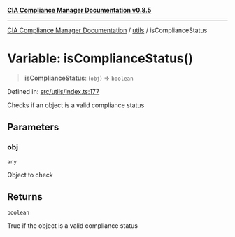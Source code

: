[**CIA Compliance Manager Documentation v0.8.5**](../../README.md)

***

[CIA Compliance Manager Documentation](../../modules.md) / [utils](../README.md) / isComplianceStatus

# Variable: isComplianceStatus()

> **isComplianceStatus**: (`obj`) => `boolean`

Defined in: [src/utils/index.ts:177](https://github.com/Hack23/cia-compliance-manager/blob/3ae0301247f765ba03c8c0fe645db4718bb8af76/src/utils/index.ts#L177)

Checks if an object is a valid compliance status

## Parameters

### obj

`any`

Object to check

## Returns

`boolean`

True if the object is a valid compliance status
